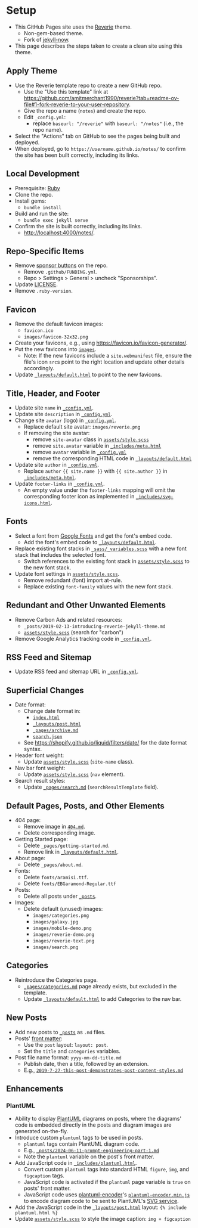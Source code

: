 # Setup

- This GitHub Pages site uses the [Reverie](https://github.com/amitmerchant1990/reverie) theme.
  - Non-gem-based theme.
  - Fork of [jekyll-now](https://github.com/barryclark/jekyll-now).
- This page describes the steps taken to create a clean site using this theme.

## Apply Theme

- Use the Reverie template repo to create a new GitHub repo.
  - Use the "Use this template" link at <https://github.com/amitmerchant1990/reverie?tab=readme-ov-file#1-fork-reverie-to-your-user-repository>.
  - Give the repo a name (`notes`) and create the repo.
  - Edit `_config.yml`:
    - replace `baseurl: "/reverie"` with `baseurl: "/notes"` (i.e., the repo name).
- Select the "Actions" tab on GitHub to see the pages being built and deployed.
- When deployed, go to `https://`_`username`_`.github.io/notes/` to confirm the site has been built correctly, including its links.

## Local Development

- Prerequisite: [Ruby](https://jekyllrb.com/docs/installation/)
- Clone the repo.
- Install gems:
  - `bundle install`
- Build and run the site:
  - `bundle exec jekyll serve`
- Confirm the site is built correctly, including its links.
  - <http://localhost:4000/notes/>.

## Repo-Specific Items

- Remove [sponsor buttons](https://docs.github.com/en/repositories/managing-your-repositorys-settings-and-features/customizing-your-repository/displaying-a-sponsor-button-in-your-repository) on the repo.
  - Remove `.github/FUNDING.yml`.
  - Repo > Settings > General > uncheck "Sponsorships".
- Update [LICENSE](LICENSE).
- Remove `.ruby-version`.

## Favicon

- Remove the default favicon images:
  - `favicon.ico`
  - `images/favicon-32x32.png`
- Create your favicons, e.g., using <https://favicon.io/favicon-generator/>.
- Put the new favicons into [`images`](images).
  - Note: If the new favicons include a `site.webmanifest` file, ensure the file's icon `src`s point to the right location and update other details accordingly.
- Update [`_layouts/default.html`](_layouts/default.html) to point to the new favicons.

## Title, Header, and Footer

- Update site `name` in [`_config.yml`](_config.yml).
- Update site `description` in [`_config.yml`](_config.yml).
- Change site `avatar` (logo) in [`_config.yml`](_config.yml).
  - Replace default site avatar: `images/reverie.png`
  - If removing the site avatar:
    - remove `site-avatar` class in [`assets/style.scss`](assets/style.scss)
    - remove `site.avatar` variable in [`_includes/meta.html`](_includes/meta.html)
    - remove `avatar` variable in [`_config.yml`](_config.yml)
    - remove the corresponding HTML code in [`_layouts/default.html`](_layouts/default.html)
- Update site `author` in [`_config.yml`](_config.yml).
  - Replace `author` `{{ site.name }}` with `{{ site.author }}` in [`_includes/meta.html`](_includes/meta.html).
- Update `footer-links` in [`_config.yml`](_config.yml).
  - An empty value under the `footer-links` mapping will omit the corresponding footer icon as implemented in [`_includes/svg-icons.html`](_includes/svg-icons.html).

## Fonts

- Select a font from [Google Fonts](https://fonts.google.com/) and get the font's embed code.
  - Add the font's embed code to [`_layouts/default.html`](_layouts/default.html).
- Replace existing font stacks in [`_sass/_variables.scss`](_sass/_variables.scss) with a new font stack that includes the selected font.
  - Switch references to the existing font stack in [`assets/style.scss`](assets/style.scss) to the new font stack.
- Update font settings in [`assets/style.scss`](assets/style.scss).
  - Remove redundant (font) import at-rule.
  - Replace existing `font-family` values with the new font stack.

## Redundant and Other Unwanted Elements

- Remove Carbon Ads and related resources:
  - `_posts/2019-02-13-introducing-reverie-jekyll-theme.md`
  - [`assets/style.scss`](assets/style.scss) (search for "carbon")
- Remove Google Analytics tracking code in [`_config.yml`](_config.yml).

## RSS Feed and Sitemap

- Update RSS feed and sitemap URL in [`_config.yml`](_config.yml).

## Superficial Changes

- Date format:
  - Change date format in:
    - [`index.html`](index.html)
    - [`_layouts/post.html`](_layouts/post.html)
    - [`_pages/archive.md`](_pages/archive.md)
    - [`search.json`](search.json)
  - See <https://shopify.github.io/liquid/filters/date/> for the date format syntax.
- Header font weight:
  - Update [`assets/style.scss`](assets/style.scss) (`site-name` class).
- Nav bar font weight:
  - Update [`assets/style.scss`](assets/style.scss) (`nav` element).
- Search result styles:
  - Update [`_pages/search.md`](_pages/search.md) (`searchResultTemplate` field).

## Default Pages, Posts, and Other Elements

- 404 page:
  - Remove image in [`404.md`](404.md).
  - Delete corresponding image.
- Getting Started page:
  - Delete `_pages/getting-started.md`.
  - Remove link in [`_layouts/default.html`](_layouts/default.html).
- About page:
  - Delete `_pages/about.md`.
- Fonts:
  - Delete `fonts/aramisi.ttf`.
  - Delete `fonts/EBGaramond-Regular.ttf`
- Posts:
  - Delete all posts under [`_posts`](_posts).
- Images:
  - Delete default (unused) images:
    - `images/categories.png`
    - `images/galaxy.jpg`
    - `images/mobile-demo.png`
    - `images/reverie-demo.png`
    - `images/reverie-text.png`
    - `images/search.png`

## Categories

- Reintroduce the Categories page.
  - [`_pages/categories.md`](_pages/categories.md) page already exists, but excluded in the template.
  - Update [`_layouts/default.html`](_layouts/default.html) to add Categories to the nav bar.

## New Posts

- Add new posts to [`_posts`](_posts) as `.md` files.
- Posts' [front matter](https://github.com/jashburn8020/jekyll-tutorial?tab=readme-ov-file#front-matter):
  - Use the `post` layout: `layout: post`.
  - Set the `title` and `categories` variables.
- Post file name format: `yyyy-mm-dd-title.md`
  - Publish date, then a title, followed by an extension.
  - E.g., [`2019-7-27-this-post-demonstrates-post-content-styles.md`](https://github.com/amitmerchant1990/reverie/blob/23b3723ccd0b40ecd1034e65b7e41795f68b92e4/_posts/2019-7-27-this-post-demonstrates-post-content-styles.md)

## Enhancements

### PlantUML

- Ability to display [PlantUML](https://plantuml.com/) diagrams on posts, where the diagrams' code is embedded directly in the posts and diagram images are generated on-the-fly.
- Introduce custom `plantuml` tags to be used in posts.
  - `plantuml` tags contain PlantUML diagram code.
  - E.g., [`_posts/2024-06-11-prompt-engineering-part-1.md`](_posts/2024-06-11-prompt-engineering-part-1.md)
  - Note the `plantuml` variable on the post's front matter.
- Add JavaScript code in [`_includes/plantuml.html`](_includes/plantuml.html).
  - Convert custom `plantuml` tags into standard HTML `figure`, `img`, and `figcaption` tags.
  - JavaScript code is activated if the `plantuml` page variable is `true` on posts' front matter.
  - JavaScript code uses [plantuml-encoder](https://www.jsdelivr.com/package/npm/plantuml-encoder)'s [`plantuml-encoder.min.js`](https://www.jsdelivr.com/package/npm/plantuml-encoder?tab=files&path=dist&slide=collection) to encode diagram code to be sent to PlantUML's [SVG service](https://plantuml.com/server).
- Add the JavaScript code in the [`_layouts/post.html`](_layouts/post.html) layout: `{% include plantuml.html %}`
- Update [`assets/style.scss`](assets/style.scss) to style the image caption: `img + figcaption`
